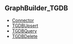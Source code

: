## GraphBuilder_TGDB
* [Connector](./connector/)
* [TGDBUpsert](./activity/tgdbupsert/)
* [TGDBQuery](./activity/tgdbquery/)
* [TGDBDelete](./activity/tgdbdelete/)
